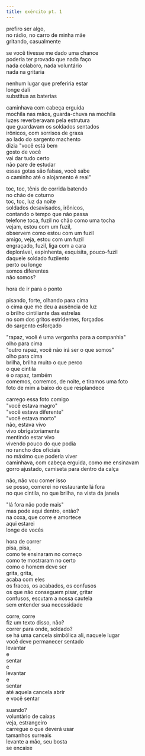 ```yaml
---
title: exército pt. 1
---
```


prefiro ser algo,  
no rádio, no carro de minha mãe  
gritando, casualmente

se você tivesse me dado uma chance  
poderia ter provado que nada faço  
nada colaboro, nada voluntário  
nada na gritaria

nenhum lugar que preferiria estar  
longe dali  
substitua as baterias

caminhava com cabeça erguida  
mochila nas mãos, guarda-chuva na mochila  
luzes reverberavam pela estrutura  
que guardavam os soldados sentados  
irônicos, com sorrisos de graxa  
ao lado do sargento machento  
dizia "você está bem  
gosto de você  
vai dar tudo certo  
não pare de estudar  
essas gotas são falsas, você sabe  
o caminho até o alojamento é real"

toc, toc, tênis de corrida batendo  
no chão de coturno  
toc, toc, luz da noite  
soldados desavisados, irônicos,  
contando o tempo que não passa  
telefone toca, fuzil no chão como uma tocha  
vejam, estou com um fuzil,  
observem como estou com um fuzil  
amigo, veja, estou com um fuzil  
engraçado, fuzil, liga com a cara  
deplorável, espinhenta, esquisita, pouco-fuzil  
daquele soldado fuzilento  
perto ou longe  
somos diferentes  
não somos?

hora de ir para o ponto

pisando, forte, olhando para cima  
o cima que me deu a ausência de luz  
o brilho cintiliante das estrelas  
no som dos gritos estridentes, forçados  
do sargento esforçado

"rapaz, você é uma vergonha para a companhia"  
olho para cima  
"outro rapaz, você não irá ser o que somos"  
olho para cima  
brilha, brilha muito o que perco  
o que cintila  
é o rapaz, também  
comemos, corremos, de noite, e tiramos uma foto  
foto de mim a baixo do que resplandece

carrego essa foto comigo  
"você estava magro"  
"você estava diferente"  
"você estava morto"  
não, estava vivo  
vivo obrigatoriamente  
mentindo estar vivo  
vivendo pouco do que podia  
no rancho dos oficiais  
no máximo que poderia viver  
caminhava, com cabeça erguida, como me ensinavam  
gorro ajustado, camiseta para dentro da calça

não, não vou comer isso  
se posso, comerei no restaurante lá fora  
no que cintila, no que brilha, na vista da janela

"lá fora não pode mais"  
mas pode aqui dentro, então?  
na coxa, que corre e amortece  
aqui estarei  
longe de vocês

hora de correr  
pisa, pisa,  
como te ensinaram no começo  
como te mostraram no certo  
como o homem deve ser  
grita, grita,  
acaba com eles  
os fracos, os acabados, os confusos  
os que não conseguem pisar, gritar  
confusos, escutam a nossa cautela  
sem entender sua necessidade

corre, corre  
fiz um texto disso, não?  
correr para onde, soldado?  
se há uma cancela simbólica ali, naquele lugar  
você deve permanecer sentado  
levantar  
e  
sentar  
e  
levantar  
e  
sentar  
até aquela cancela abrir  
e você sentar

suando?  
voluntário de caixas  
veja, estrangeiro  
carregue o que deverá usar  
tamanhos surreais  
levante a mão, seu bosta  
se encaixe
